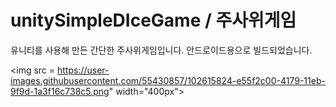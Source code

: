 # unitySimpleDIceGame / 주사위게임

유니티를 사용해 만든 간단한 주사위게임입니다. 
안드로이드용으로 빌드되었습니다.

<img src = https://user-images.githubusercontent.com/55430857/102615824-e55f2c00-4179-11eb-9f9d-1a3f16c738c5.png" width="400px">

